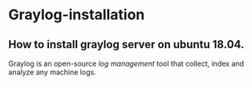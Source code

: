 # Graylog-installation
## How to install graylog server on ubuntu 18.04.
Graylog is an open-source _log management_ tool that collect, index and analyze any machine logs.
